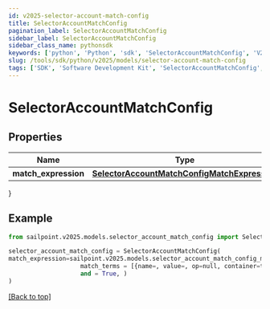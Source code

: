 ```yaml
---
id: v2025-selector-account-match-config
title: SelectorAccountMatchConfig
pagination_label: SelectorAccountMatchConfig
sidebar_label: SelectorAccountMatchConfig
sidebar_class_name: pythonsdk
keywords: ['python', 'Python', 'sdk', 'SelectorAccountMatchConfig', 'V2025SelectorAccountMatchConfig'] 
slug: /tools/sdk/python/v2025/models/selector-account-match-config
tags: ['SDK', 'Software Development Kit', 'SelectorAccountMatchConfig', 'V2025SelectorAccountMatchConfig']
---
```


# SelectorAccountMatchConfig


## Properties

Name | Type | Description | Notes
------------ | ------------- | ------------- | -------------
**match_expression** | [**SelectorAccountMatchConfigMatchExpression**](selector-account-match-config-match-expression) |  | [optional] 
}

## Example

```python
from sailpoint.v2025.models.selector_account_match_config import SelectorAccountMatchConfig

selector_account_match_config = SelectorAccountMatchConfig(
match_expression=sailpoint.v2025.models.selector_account_match_config_match_expression.selector_accountMatchConfig_matchExpression(
                    match_terms = [{name=, value=, op=null, container=true, and=false, children=[{name=businessCategory, value=Service, op=eq, container=false, and=false, children=null}]}], 
                    and = True, )
)

```
[[Back to top]](#) 

